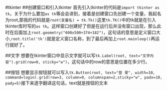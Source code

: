 #tkinter
##创建窗口和引入tkinter
首先引入tkinter的代码是`import tkinter as tk`，关于为什么要加`as tk`等会会讲到，接着是创建窗口先创建一个变量，我起名为root,那我的代码就是`root(变量名) = tk.Tk()`这里`tk.TK()`中的tk就是在引入tkinter库时写的`as tk`。这样窗口创建好了但是在运行后并没有窗口出现，那么此时在后面加上`root.geometry("600x500+374+182")`，这句话的意思是定义窗口大小,`root.title('tk')`就是定义窗口名称，到了最后再加上`root.mainloop()`再运行就好了。

##文字
想要在tkinter窗口中显示文字就可以写`tk.Label(root, text="文字内容").grid(row=0, sticky="w")`，这句话中的row的意思是位置在多少行。

##按钮
想要显示按钮就可以写入`tk.Button(root, text="登 录", width=10, command=login).grid(row=3, column=0, columnspan=2,sticky="w", padx=10, pady=5)`接下来逐字翻译这句话，text就是按钮的文本
